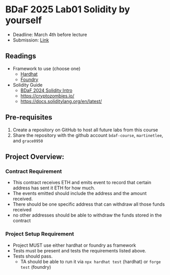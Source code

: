 # BDaF 2025 Lab01 Solidity by yourself

- Deadline: March 4th before lecture
- Submission: [Link](https://docs.google.com/forms/d/e/1FAIpQLSc-iwSQLdPdPJdE5m5HtBgVW-tHVHzW7L-BDguKsGUgicillg/viewform?usp=dialog)

## Readings
  - Framework to use (choose one)
    - [Hardhat](https://hardhat.org/docs)
    - [Foundry](https://book.getfoundry.sh/)
  - Solidity Guide
    - [BDaF 2024 Solidity Intro](https://drive.google.com/file/d/1b6LD3zkHUzHJPdyjNuWwAeLA7Tprfq7v/view)
    - https://cryptozombies.io/
    - https://docs.soliditylang.org/en/latest/
 
## Pre-requisites
1. Create a repository on GitHub to host all future labs from this course
2. Share the repository with the github account `bdaf-course`, `martinetlee`, and `grace0950`

## Project Overview:

### Contract Requirement
- This contract receives ETH and emits event to record that certain address has sent it ETH for how much. 
- The events emitted should include the address and the amount received.
- There should be one specific address that can withdraw all those funds received
- no other addresses should be able to withdraw the funds stored in the contract

### Project Setup Requirement
- Project MUST use either hardhat or foundry as framework
- Tests must be present and tests the requirements listed above.
- Tests should pass.
  - TA should be able to run it via `npx hardhat test` (hardhat) or `forge test` (foundry)

